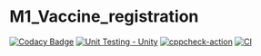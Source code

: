 # M1_Vaccine_registration
[![Codacy Badge](https://app.codacy.com/project/badge/Grade/d63707f3f43c4c18ac39df4cc6767629)](https://www.codacy.com/gh/KeeKs36/M1_Vaccine_registration/dashboard?utm_source=github.com&amp;utm_medium=referral&amp;utm_content=KeeKs36/M1_Vaccine_registration&amp;utm_campaign=Badge_Grade)
[![Unit Testing - Unity](https://github.com/KeeKs36/M1_Vaccine_registration/actions/workflows/unity.yml/badge.svg)](https://github.com/KeeKs36/M1_Vaccine_registration/actions/workflows/unity.yml)
[![cppcheck-action](https://github.com/KeeKs36/M1_Vaccine_registration/actions/workflows/cppcheck.yml/badge.svg)](https://github.com/KeeKs36/M1_Vaccine_registration/actions/workflows/cppcheck.yml)
[![CI](https://github.com/KeeKs36/M1_Vaccine_registration/actions/workflows/main.yml/badge.svg)](https://github.com/KeeKs36/M1_Vaccine_registration/actions/workflows/main.yml)
